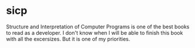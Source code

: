 # sicp
Structure and Interpretation of Computer Programs is one of the best books to read as a developer. I don't know when I will be able to finish this book with all the excersizes.
But it is one of my priorities.
